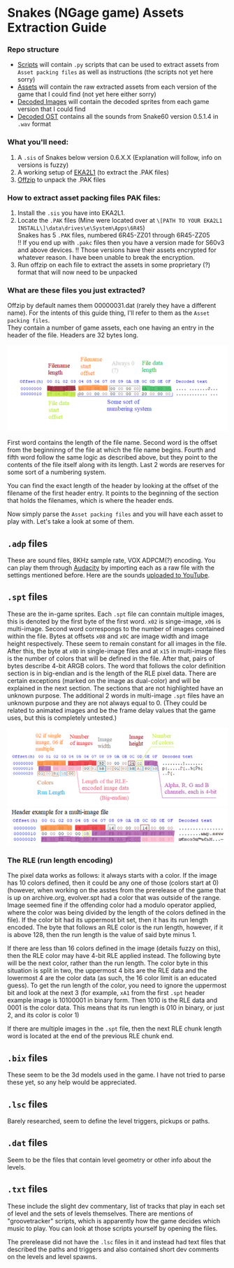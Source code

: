 # Snakes (NGage game) Assets Extraction Guide

### Repo structure
- [Scripts](/Scripts) will contain ```.py``` scripts that can be used to extract assets from ```Asset packing files``` as well as instructions (the scripts not yet here sorry)
- [Assets](/Assets) will contain the raw extracted assets from each version of the game that I could find (not yet here either sorry)
- [Decoded Images](/Decoded%20Images) will contain the decoded sprites from each game version that I could find
- [Decoded OST](/Decoded%20OST) contains all the sounds from Snake60 version 0.5.1.4 in ```.wav``` format

### What you'll need:
1. A ```.sis``` of Snakes below version 0.6.X.X (Explanation will follow, info on versions is fuzzy)
2. A working setup of [EKA2L1](https://github.com/EKA2L1/EKA2L1) (to extract the .PAK files)
3. [Offzip](http://aluigi.altervista.org/search.php?src=offzip) to unpack the .PAK files

### How to extract asset packing files PAK files:
1. Install the ```.sis``` you have into EKA2L1.
2. Locate the ```.PAK``` files (Mine were located over at ```\[PATH TO YOUR EKA2L1 INSTALL\]\data\drives\e\System\Apps\6R45```)   
   Snakes has 5 ```.PAK``` files, numbered 6R45-ZZ01 through 6R45-ZZ05   
   !! If you end up with ```.pakc``` files then you have a version made for S60v3 and above devices. !! Those versions have their assets encrypted for whatever reason. I have been unable to break the encryption.
4. Run offzip on each file to extract the assets in some proprietary (?) format that will now need to be unpacked

### What are these files you just extracted?
Offzip by default names them 00000031.dat (rarely they have a different name). For the intents of this guide thing, I'll refer to them as the ```Asset packing files```.   
They contain a number of game assets, each one having an entry in the header of the file. Headers are 32 bytes long. 

![heres a pic of the header](imgs/asset%20packing%20header.png)

First word contains the length of the file name. Second word is the offset from the beginninng of the file at which the file name begins. Fourth and fifth word follow the same logic as described above, but they point to the contents of the file itself along with its length. Last 2 words are reserves for some sort of a numbering system.

You can find the exact length of the header by looking at the offset of the filename of the first header entry. It points to the beginning of the section that holds the filenames, which is where the header ends.

Now simply parse the ```Asset packing files``` and you will have each asset to play with. Let's take a look at some of them.

## ```.adp``` files
These are sound files, 8KHz sample rate, VOX ADPCM(?) encoding. You can play them through [Audacity](https://www.audacityteam.org/) by importing each as a raw file with the settings mentioned before. Here are the sounds [uploaded to YouTube](https://www.youtube.com/watch?v=SK5fnwmWgrs).

## ```.spt``` files
These are the in-game sprites. Each ```.spt``` file can conntain multiple images, this is denoted by the first byte of the first word. ```x02``` is singe-image, ```x06``` is multi-image. Second word correspongs to the number of images contained within the file. Bytes at offsets ```x08``` and ```x0C``` are image width and image height respectively. These seem to remain constant for all images in the file. After this, the byte at ```x0D``` in single-image files and at ```x15``` in multi-image files is the number of colors that will be defined in the file. After that, pairs of bytes describe 4-bit ARGB colors. The word that follows the color definition section is in big-endian and is the length of the RLE pixel data. There are certain exceptions (marked on the image as dual-color) and will be explained in the next section. The sections that are not highlighted have an unknown purpose. The additional 2 words in multi-image ```.spt``` files have an unknown purpose and they are not always equal to 0. (They could be related to animated images and be the frame delay values that the game uses, but this is completely untested.)

![pic of a single-image .spt file header](imgs/spt%20format.png)
![pic of a multi-image .spt file header](imgs/spt%20multi%20format.png)

### The RLE (run length encoding)

The pixel data works as follows: it always starts with a color. If the image has 10 colors defined, then it could be any one of those (colors start at 0) (however, when working on the asstes from the prerelease of the game that is up on archive.org, evolver.spt had a color that was outside of the range. Image seemed fine if the offending color had a modulo operator applied, where the color was being divided by the length of the colors defined in the file). If the color bit had its uppermost bit set, then it has its run length encoded. The byte that follows an RLE color is the run length, however, if it is above 128, then the run length is the value of said byte minus 1.

If there are less than 16 colors defined in the image (details fuzzy on this), then the RLE color may have 4-bit RLE applied instead. The following byte will be the next color, rather than the run length. The color byte in this situation is split in two, the uppermost 4 bits are the RLE data and the lowermost 4 are the color data (as such, the 16 color limit is an educated guess). To get the run length of the color, you need to ignore the uppermost bit and look at the next 3 (for example, ```xA1``` from the first ```.spt``` header example image is 10100001 in binary form. Then 1010 is the RLE data and 0001 is the color data. This means that its run length is 010 in binary, or just 2, and its color is color 1)

If there are multiple images in the ```.spt``` file, then the next RLE chunk length word is located at the end of the previous RLE chunk end.

## ```.bix``` files
These seem to be the 3d models used in the game. I have not tried to parse these yet, so any help would be appreciated.

## ```.lsc``` files
Barely researched, seem to define the level triggers, pickups or paths.

## ```.dat``` files
Seem to be the files that contain level geometry or other info about the levels.

## ```.txt``` files
These include the slight dev commentary, list of tracks that play in each set of level and the sets of levels themselves. There are mentions of "groovetracker" scripts, which is apparently how the game decides which music to play. You can look at those scripts yourself by opening the files.

The prerelease did not have the ```.lsc``` files in it and instead had text files that described the paths and triggers and also contained short dev comments on the levels and level spawns.
